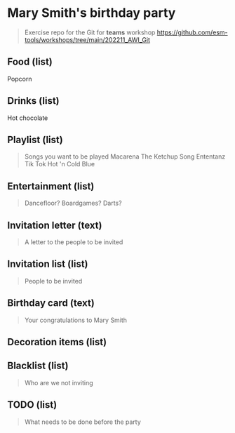 # Mary Smith's birthday party
> Exercise repo for the Git for **teams** workshop https://github.com/esm-tools/workshops/tree/main/202211_AWI_Git

## Food (list)
Popcorn

## Drinks (list)
Hot chocolate

## Playlist (list)
> Songs you want to be played
Macarena
The Ketchup Song
Ententanz
Tik Tok
Hot 'n Cold
Blue

## Entertainment (list)
> Dancefloor? Boardgames? Darts?


## Invitation letter (text)
> A letter to the people to be invited


## Invitation list (list)
> People to be invited


## Birthday card (text)
> Your congratulations to Mary Smith

## Decoration items (list)


## Blacklist (list)
> Who are we not inviting


## TODO (list)
> What needs to be done before the party


